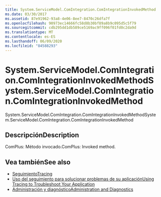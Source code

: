 ```yaml
---
title: System.ServiceModel.ComIntegration.ComIntegrationInvokedMethod
ms.date: 03/30/2017
ms.assetid: 87e91962-93a8-4e06-8ee7-8470c26dfa7f
ms.openlocfilehash: 90973ec14666fc58d8b30bf89a8b9c095d5c5f79
ms.sourcegitcommit: cdb295dd1db589ce5169ac9ff096f01fd0c2da9d
ms.translationtype: MT
ms.contentlocale: es-ES
ms.lasthandoff: 06/09/2020
ms.locfileid: "84588293"
---
```

# <a name="systemservicemodelcomintegrationcomintegrationinvokedmethod"></a><span data-ttu-id="e9739-102">System.ServiceModel.ComIntegration.ComIntegrationInvokedMethod</span><span class="sxs-lookup"><span data-stu-id="e9739-102">System.ServiceModel.ComIntegration.ComIntegrationInvokedMethod</span></span>
<span data-ttu-id="e9739-103">System.ServiceModel.ComIntegration.ComIntegrationInvokedMethod</span><span class="sxs-lookup"><span data-stu-id="e9739-103">System.ServiceModel.ComIntegration.ComIntegrationInvokedMethod</span></span>  
  
## <a name="description"></a><span data-ttu-id="e9739-104">Descripción</span><span class="sxs-lookup"><span data-stu-id="e9739-104">Description</span></span>  
 <span data-ttu-id="e9739-105">ComPlus: Método invocado.</span><span class="sxs-lookup"><span data-stu-id="e9739-105">ComPlus: Invoked method.</span></span>  
  
## <a name="see-also"></a><span data-ttu-id="e9739-106">Vea también</span><span class="sxs-lookup"><span data-stu-id="e9739-106">See also</span></span>

- [<span data-ttu-id="e9739-107">Seguimiento</span><span class="sxs-lookup"><span data-stu-id="e9739-107">Tracing</span></span>](index.md)
- [<span data-ttu-id="e9739-108">Uso del seguimiento para solucionar problemas de su aplicación</span><span class="sxs-lookup"><span data-stu-id="e9739-108">Using Tracing to Troubleshoot Your Application</span></span>](using-tracing-to-troubleshoot-your-application.md)
- [<span data-ttu-id="e9739-109">Administración y diagnóstico</span><span class="sxs-lookup"><span data-stu-id="e9739-109">Administration and Diagnostics</span></span>](../index.md)
